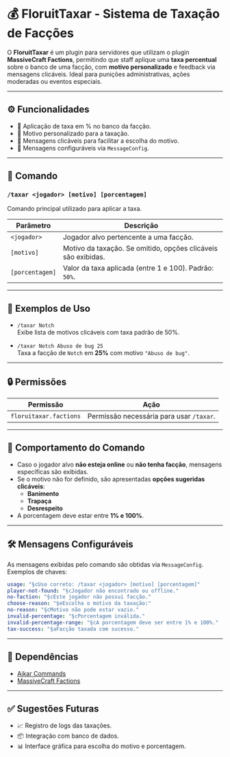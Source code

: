 
# 💰 FloruitTaxar - Sistema de Taxação de Facções

O **FloruitTaxar** é um plugin para servidores que utilizam o plugin **MassiveCraft Factions**, permitindo que staff aplique uma **taxa percentual** sobre o banco de uma facção, com **motivo personalizado** e feedback via mensagens clicáveis. Ideal para punições administrativas, ações moderadas ou eventos especiais.

---

## ⚙️ Funcionalidades

- 📌 Aplicação de taxa em % no banco da facção.
- 💬 Motivo personalizado para a taxação.
- 📎 Mensagens clicáveis para facilitar a escolha do motivo.
- 🧾 Mensagens configuráveis via `MessageConfig`.

---

## 🧪 Comando

### `/taxar <jogador> [motivo] [porcentagem]`

Comando principal utilizado para aplicar a taxa.

| Parâmetro        | Descrição                                                                 |
|------------------|---------------------------------------------------------------------------|
| `<jogador>`      | Jogador alvo pertencente a uma facção.                                    |
| `[motivo]`       | Motivo da taxação. Se omitido, opções clicáveis são exibidas.             |
| `[porcentagem]`  | Valor da taxa aplicada (entre 1 e 100). Padrão: `50%`.                    |

---

## 🧾 Exemplos de Uso

- `/taxar Notch`  
  Exibe lista de motivos clicáveis com taxa padrão de 50%.

- `/taxar Notch Abuso de bug 25`  
  Taxa a facção de `Notch` em **25%** com motivo `"Abuso de bug"`.

---

## 🔒 Permissões

| Permissão                     | Ação                                 |
|------------------------------|--------------------------------------|
| `floruitaxar.factions`       | Permissão necessária para usar `/taxar`. |

---

## 🧠 Comportamento do Comando

- Caso o jogador alvo **não esteja online** ou **não tenha facção**, mensagens específicas são exibidas.
- Se o motivo não for definido, são apresentadas **opções sugeridas clicáveis**:
  - **Banimento**
  - **Trapaça**
  - **Desrespeito**
- A porcentagem deve estar entre **1% e 100%**.

---

## 🛠️ Mensagens Configuráveis

As mensagens exibidas pelo comando são obtidas via `MessageConfig`. Exemplos de chaves:

```yaml
usage: "§cUso correto: /taxar <jogador> [motivo] [porcentagem]"
player-not-found: "§cJogador não encontrado ou offline."
no-faction: "§cEste jogador não possui facção."
choose-reason: "§eEscolha o motivo da taxação:"
no-reason: "§cMotivo não pode estar vazio."
invalid-percentage: "§cPorcentagem inválida."
invalid-percentage-range: "§cA porcentagem deve ser entre 1% e 100%."
tax-success: "§aFacção taxada com sucesso."
```

---

## 🧩 Dependências

- [Aikar Commands](https://github.com/aikar/commands)
- [MassiveCraft Factions](https://www.spigotmc.org/resources/factions.1900/)

---

## ✅ Sugestões Futuras

- 📈 Registro de logs das taxações.
- 📦 Integração com banco de dados.
- 📊 Interface gráfica para escolha do motivo e porcentagem.
